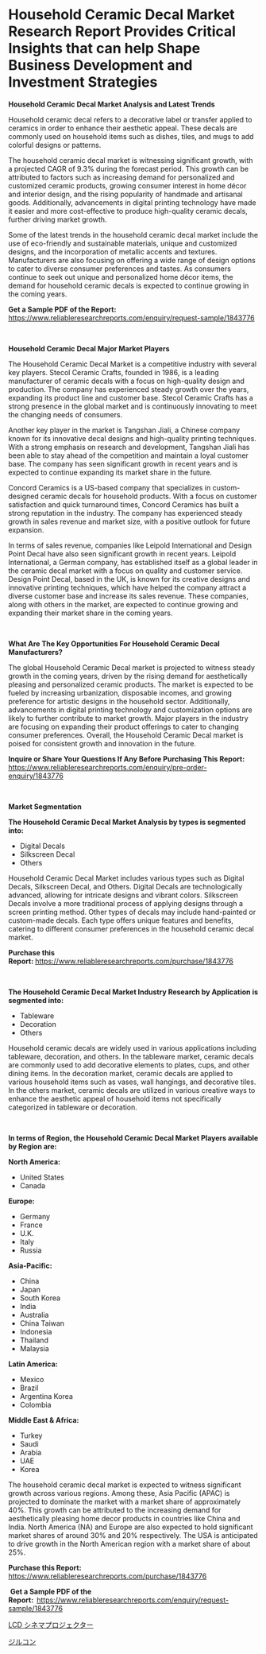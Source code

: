 <p><h1>Household Ceramic Decal Market Research Report Provides Critical Insights that can help Shape Business Development and Investment Strategies</h1></p><p><strong>Household Ceramic Decal Market Analysis and Latest Trends</strong></p>
<p><p>Household ceramic decal refers to a decorative label or transfer applied to ceramics in order to enhance their aesthetic appeal. These decals are commonly used on household items such as dishes, tiles, and mugs to add colorful designs or patterns.</p><p>The household ceramic decal market is witnessing significant growth, with a projected CAGR of 9.3% during the forecast period. This growth can be attributed to factors such as increasing demand for personalized and customized ceramic products, growing consumer interest in home décor and interior design, and the rising popularity of handmade and artisanal goods. Additionally, advancements in digital printing technology have made it easier and more cost-effective to produce high-quality ceramic decals, further driving market growth.</p><p>Some of the latest trends in the household ceramic decal market include the use of eco-friendly and sustainable materials, unique and customized designs, and the incorporation of metallic accents and textures. Manufacturers are also focusing on offering a wide range of design options to cater to diverse consumer preferences and tastes. As consumers continue to seek out unique and personalized home décor items, the demand for household ceramic decals is expected to continue growing in the coming years.</p></p>
<p><strong>Get a Sample PDF of the Report:&nbsp;</strong> <a href="https://www.reliableresearchreports.com/enquiry/request-sample/1843776">https://www.reliableresearchreports.com/enquiry/request-sample/1843776</a></p>
<p>&nbsp;</p>
<p><strong>Household Ceramic Decal Major Market Players</strong></p>
<p><p>The Household Ceramic Decal Market is a competitive industry with several key players. Stecol Ceramic Crafts, founded in 1986, is a leading manufacturer of ceramic decals with a focus on high-quality design and production. The company has experienced steady growth over the years, expanding its product line and customer base. Stecol Ceramic Crafts has a strong presence in the global market and is continuously innovating to meet the changing needs of consumers. </p><p>Another key player in the market is Tangshan Jiali, a Chinese company known for its innovative decal designs and high-quality printing techniques. With a strong emphasis on research and development, Tangshan Jiali has been able to stay ahead of the competition and maintain a loyal customer base. The company has seen significant growth in recent years and is expected to continue expanding its market share in the future.</p><p>Concord Ceramics is a US-based company that specializes in custom-designed ceramic decals for household products. With a focus on customer satisfaction and quick turnaround times, Concord Ceramics has built a strong reputation in the industry. The company has experienced steady growth in sales revenue and market size, with a positive outlook for future expansion.</p><p>In terms of sales revenue, companies like Leipold International and Design Point Decal have also seen significant growth in recent years. Leipold International, a German company, has established itself as a global leader in the ceramic decal market with a focus on quality and customer service. Design Point Decal, based in the UK, is known for its creative designs and innovative printing techniques, which have helped the company attract a diverse customer base and increase its sales revenue. These companies, along with others in the market, are expected to continue growing and expanding their market share in the coming years.</p></p>
<p>&nbsp;</p>
<p><strong>What Are The Key Opportunities For Household Ceramic Decal Manufacturers?</strong></p>
<p><p>The global Household Ceramic Decal market is projected to witness steady growth in the coming years, driven by the rising demand for aesthetically pleasing and personalized ceramic products. The market is expected to be fueled by increasing urbanization, disposable incomes, and growing preference for artistic designs in the household sector. Additionally, advancements in digital printing technology and customization options are likely to further contribute to market growth. Major players in the industry are focusing on expanding their product offerings to cater to changing consumer preferences. Overall, the Household Ceramic Decal market is poised for consistent growth and innovation in the future.</p></p>
<p><strong>Inquire or Share Your Questions If Any Before Purchasing This Report:</strong> <a href="https://www.reliableresearchreports.com/enquiry/pre-order-enquiry/1843776">https://www.reliableresearchreports.com/enquiry/pre-order-enquiry/1843776</a></p>
<p>&nbsp;</p>
<p><strong>Market Segmentation</strong></p>
<p><strong>The Household Ceramic Decal Market Analysis by types is segmented into:</strong></p>
<p><ul><li>Digital Decals</li><li>Silkscreen Decal</li><li>Others</li></ul></p>
<p><p>Household Ceramic Decal Market includes various types such as Digital Decals, Silkscreen Decal, and Others. Digital Decals are technologically advanced, allowing for intricate designs and vibrant colors. Silkscreen Decals involve a more traditional process of applying designs through a screen printing method. Other types of decals may include hand-painted or custom-made decals. Each type offers unique features and benefits, catering to different consumer preferences in the household ceramic decal market.</p></p>
<p><strong>Purchase this Report:&nbsp;</strong><a href="https://www.reliableresearchreports.com/purchase/1843776">https://www.reliableresearchreports.com/purchase/1843776</a></p>
<p>&nbsp;</p>
<p><strong>The Household Ceramic Decal Market Industry Research by Application is segmented into:</strong></p>
<p><ul><li>Tableware</li><li>Decoration</li><li>Others</li></ul></p>
<p><p>Household ceramic decals are widely used in various applications including tableware, decoration, and others. In the tableware market, ceramic decals are commonly used to add decorative elements to plates, cups, and other dining items. In the decoration market, ceramic decals are applied to various household items such as vases, wall hangings, and decorative tiles. In the others market, ceramic decals are utilized in various creative ways to enhance the aesthetic appeal of household items not specifically categorized in tableware or decoration.</p></p>
<p>&nbsp;</p>
<p><strong>In terms of Region, the Household Ceramic Decal Market Players available by Region are:</strong></p>
<p>
    <p> <strong> North America: </strong>
        <ul>
            <li>United States</li>
            <li>Canada</li>
        </ul>
        </p> 
    <p> <strong> Europe: </strong>
        <ul>
            <li>Germany</li>
            <li>France</li>
            <li>U.K.</li>
            <li>Italy</li>
            <li>Russia</li>
        </ul>
        </p> 
    <p> <strong> Asia-Pacific: </strong>
        <ul>
            <li>China</li>
            <li>Japan</li>
            <li>South Korea</li>
            <li>India</li>
            <li>Australia</li>
            <li>China Taiwan</li>
            <li>Indonesia</li>
            <li>Thailand</li>
            <li>Malaysia</li>
        </ul>
        </p> 
    <p> <strong> Latin America: </strong>
        <ul>
            <li>Mexico</li>
            <li>Brazil</li>
            <li>Argentina Korea</li>
            <li>Colombia</li>
        </ul>
        </p> 
    <p> <strong> Middle East & Africa: </strong>
        <ul>
            <li>Turkey</li>
            <li>Saudi</li>
            <li>Arabia</li>
            <li>UAE</li>
            <li>Korea</li>
        </ul>
    </p>
    </p>
<p><p>The household ceramic decal market is expected to witness significant growth across various regions. Among these, Asia Pacific (APAC) is projected to dominate the market with a market share of approximately 40%. This growth can be attributed to the increasing demand for aesthetically pleasing home decor products in countries like China and India. North America (NA) and Europe are also expected to hold significant market shares of around 30% and 20% respectively. The USA is anticipated to drive growth in the North American region with a market share of about 25%.</p></p>
<p><strong>Purchase this Report: </strong><a href="https://www.reliableresearchreports.com/purchase/1843776">https://www.reliableresearchreports.com/purchase/1843776</a></p>
<p>&nbsp;<strong>Get a Sample PDF of the Report:&nbsp;&nbsp;</strong><a href="https://www.reliableresearchreports.com/enquiry/request-sample/1843776">https://www.reliableresearchreports.com/enquiry/request-sample/1843776</a></p>
<p><strong></strong></p>
<p><p><a href="https://github.com/Calvi3ynJerde867/Market-Research-Report-List-1/blob/main/78355597908.md">LCD シネマプロジェクター</a></p><p><a href="https://github.com/JacksonWiza1924/Market-Research-Report-List-1/blob/main/15922637909.md">ジルコン</a></p></p>